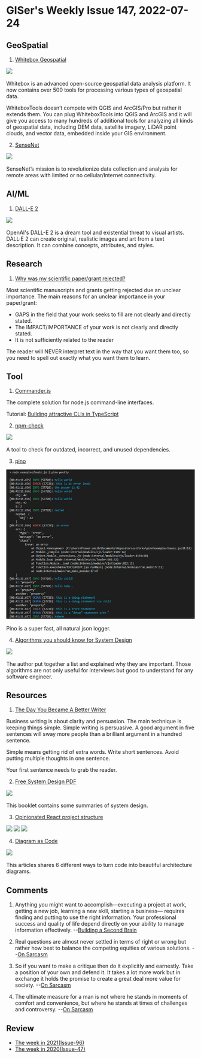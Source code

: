 # GISer's Weekly Issue 147, 2022-07-24

## GeoSpatial

1. [Whitebox Geospatial](https://www.whiteboxgeo.com/)

![](https://www.whiteboxgeo.com/wp-content/uploads/2021/08/topo_pos_animation_viridis-4.gif)

Whitebox is an advanced open-source geospatial data analysis platform. It now contains over 500 tools for processing various types of geospatial data.

WhiteboxTools doesn’t compete with QGIS and ArcGIS/Pro but rather it extends them. You can plug WhiteboxTools into QGIS and ArcGIS and it will give you access to many hundreds of additional tools for analyzing all kinds of geospatial data, including DEM data, satellite imagery, LiDAR point clouds, and vector data, embedded inside your GIS environment.

2. [SenseNet](https://www.sensenet.ca)

![](https://www.sensenet.ca/static/home/clean-10.png)

SenseNet’s mission is to revolutionize data collection and analysis for remote areas with limited or no cellular/Internet connectivity.

## AI/ML

1. [DALL-E 2](https://newatlas.com/computers/dall-e-2-ai-art/)

![](https://dallery.gallery/wp-content/uploads/2022/06/image-1-1024x410.png)

OpenAI's DALL-E 2 is a dream tool and existential threat to visual artists. DALL·E 2 can create original, realistic images and art from a text description. It can combine concepts, attributes, and styles.

## Research

1. [Why was my scientific paper/grant rejected? ](https://butlerscicomm.com/what-to-do-when-the-importance-isnt-clear/)

Most scientific manuscripts and grants getting rejected due an unclear importance. The main reasons for an unclear importance in your paper/grant:

- GAPS in the field that your work seeks to fill are not clearly and directly stated.
- The IMPACT/IMPORTANCE of your work is not clearly and directly stated.
- It is not sufficiently related to the reader

The reader will NEVER interpret text in the way that you want them too, so you need to spell out exactly what you want them to learn.

## Tool

1. [Commander.js](https://github.com/tj/commander.js/)

The complete solution for node.js command-line interfaces.

Tutorial: [Building attractive CLIs in TypeScript](https://blog.terrible.dev/Building-attractive-CLIs-in-JavaScript/)

2. [npm-check](https://github.com/dylang/npm-check)

![](https://cloud.githubusercontent.com/assets/51505/9569917/96947fea-4f48-11e5-9783-2d78077256f2.png)

A tool to check for outdated, incorrect, and unused dependencies.

3. [pino](https://github.com/pinojs/pino)

![](https://github.com/pinojs/pino/raw/master/pretty-demo.png)

Pino is a super fast, all natural json logger.

4. [Algorithms you should know for System Design](https://blog.bytebytego.com/p/ep14-algorithms-you-should-known)

![](https://substackcdn.com/image/fetch/w_1456,c_limit,f_webp,q_auto:good,fl_progressive:steep/https%3A%2F%2Fbucketeer-e05bbc84-baa3-437e-9518-adb32be77984.s3.amazonaws.com%2Fpublic%2Fimages%2F2b755d45-8a5d-45c7-8169-74b7394e32ad_3986x7990.jpeg)

The author put together a list and explained why they are important. Those algorithms are not only useful for interviews but good to understand for any software engineer.

## Resources

1. [The Day You Became A Better Writer](https://dilbertblog.typepad.com/the_dilbert_blog/2007/06/the_day_you_bec.html)

Business writing is about clarity and persuasion. The main technique is keeping things simple. Simple writing is persuasive. A good argument in five sentences will sway more people than a brilliant argument in a hundred sentence.

Simple means getting rid of extra words. Write short sentences. Avoid putting multiple thoughts in one sentence.

Your first sentence needs to grab the reader.

2. [Free System Design PDF](https://blog.bytebytego.com/p/free-system-design-pdf-158-pages)

![](https://substackcdn.com/image/fetch/w_1456,c_limit,f_webp,q_auto:good,fl_progressive:steep/https%3A%2F%2Fbucketeer-e05bbc84-baa3-437e-9518-adb32be77984.s3.amazonaws.com%2Fpublic%2Fimages%2F3e9362c7-53b9-480a-a1bd-268036d41846_2175x3150.jpeg)

This booklet contains some summaries of system design.

3. [Opinionated React project structure](https://twitter.com/_georgemoller/status/1550139268181491713?ck_subscriber_id=1664454795)

![](https://pbs.twimg.com/media/FYMzb5mWIAEyVgJ?format=jpg&name=small)
![](https://pbs.twimg.com/media/FYMzcQoXoAY78yH?format=jpg&name=small)
![](https://twitter.com/_georgemoller/status/1550139277920567297/photo/1)

4. [Diagram as Code](https://blog.bytebytego.com/p/diagram-as-code)

![](https://substackcdn.com/image/fetch/w_1456,c_limit,f_webp,q_auto:good,fl_progressive:steep/https%3A%2F%2Fbucketeer-e05bbc84-baa3-437e-9518-adb32be77984.s3.amazonaws.com%2Fpublic%2Fimages%2Fe94ac2ab-b131-4a4c-a03e-b418e68e6447_3084x1503.png)

This articles shares 6 different ways to turn code into beautiful architecture diagrams.

## Comments

1. Anything you might want to accomplish—executing a project at work, getting a new job, learning a new skill, starting a business— requires finding and putting to use the right information. Your professional success and quality of life depend directly on your ability to manage information effectively.
   --[Building a Second Brain](https://fortelabs.co/blog/basboverview/)

2. Real questions are almost never settled in terms of right or wrong but rather how best to balance the competing equities of various solutions.
   --[On Sarcasm](https://boz.com/articles/sarcasm)

3. So if you want to make a critique then do it explicitly and earnestly. Take a position of your own and defend it. It takes a lot more work but in exchange it holds the promise to create a great deal more value for society.
   --[On Sarcasm](https://boz.com/articles/sarcasm)

4. The ultimate measure for a man is not where he stands in moments of comfort and convenience, but where he stands at times of challenges and controversy.
   --[On Sarcasm](https://boz.com/articles/sarcasm)

## Review

- [The week in 2021(Issue-96)](https://github.com/lkcozy/weekly/blob/master/docs/2021/issue-96.md)
- [The week in 2020(Issue-47)](https://github.com/lkcozy/weekly/blob/master/docs/2020/issue-47.md)
